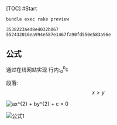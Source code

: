 [TOC]
#Start
```
bundle exec rake preview
```



```
3538223aed8e4032b067
552432016ea994e587e1467fa90fd550e583a96e
```



## 公式
<script type="text/javascript" src="http://cdn.mathjax.org/mathjax/latest/MathJax.js?config=default"></script>
通过在线网站实现
行内:$_{a}^{b}\textrm{c}$

段落:
$$x > y$$


<img src="https://latex.codecogs.com/gif.latex?ax^{2}&space;&plus;&space;by^{2}&space;&plus;&space;c&space;=&space;0" title="ax^{2} + by^{2} + c = 0" />

![公式1](https://latex.codecogs.com/gif.latex?ax^{2}&space;&plus;&space;by^{2}&space;&plus;&space;c&space;=&space;0)





